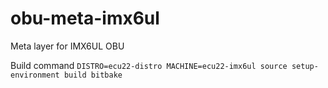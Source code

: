 # obu-meta-imx6ul
Meta layer for IMX6UL OBU

Build command
`
DISTRO=ecu22-distro MACHINE=ecu22-imx6ul source setup-environment build
bitbake 
`

